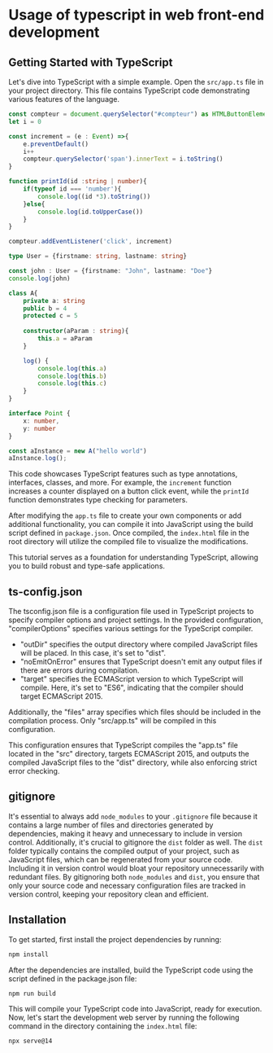 # Usage of typescript in web front-end development
## Getting Started with TypeScript

Let's dive into TypeScript with a simple example. Open the `src/app.ts` file in your project directory. This file contains TypeScript code demonstrating various features of the language.

```typescript
const compteur = document.querySelector("#compteur") as HTMLButtonElement
let i = 0

const increment = (e : Event) =>{
    e.preventDefault()
    i++
    compteur.querySelector('span').innerText = i.toString()
}

function printId(id :string | number){
    if(typeof id === 'number'){
        console.log((id *3).toString())
    }else{
        console.log(id.toUpperCase())
    }
}

compteur.addEventListener('click', increment)

type User = {firstname: string, lastname: string}

const john : User = {firstname: "John", lastname: "Doe"}
console.log(john)

class A{
    private a: string
    public b = 4
    protected c = 5
    
    constructor(aParam : string){
        this.a = aParam
    }

    log() {
        console.log(this.a)
        console.log(this.b)
        console.log(this.c)
    }
}

interface Point {
    x: number,
    y: number
}

const aInstance = new A("hello world")
aInstance.log();
```

This code showcases TypeScript features such as type annotations, interfaces, classes, and more. For example, the `increment` function increases a counter displayed on a button click event, while the `printId` function demonstrates type checking for parameters.

After modifying the `app.ts` file to create your own components or add additional functionality, you can compile it into JavaScript using the build script defined in `package.json`. Once compiled, the `index.html` file in the root directory will utilize the compiled file to visualize the modifications.

This tutorial serves as a foundation for understanding TypeScript, allowing you to build robust and type-safe applications.

## ts-config.json
The tsconfig.json file is a configuration file used in TypeScript projects to specify compiler options and project settings. In the provided configuration, "compilerOptions" specifies various settings for the TypeScript compiler. 

- "outDir" specifies the output directory where compiled JavaScript files will be placed. In this case, it's set to "dist".
- "noEmitOnError" ensures that TypeScript doesn't emit any output files if there are errors during compilation.
- "target" specifies the ECMAScript version to which TypeScript will compile. Here, it's set to "ES6", indicating that the compiler should target ECMAScript 2015.

Additionally, the "files" array specifies which files should be included in the compilation process. Only "src/app.ts" will be compiled in this configuration. 

This configuration ensures that TypeScript compiles the "app.ts" file located in the "src" directory, targets ECMAScript 2015, and outputs the compiled JavaScript files to the "dist" directory, while also enforcing strict error checking.

## gitignore
It's essential to always add `node_modules` to your `.gitignore` file because it contains a large number of files and directories generated by dependencies, making it heavy and unnecessary to include in version control. Additionally, it's crucial to gitignore the `dist` folder as well. The `dist` folder typically contains the compiled output of your project, such as JavaScript files, which can be regenerated from your source code. Including it in version control would bloat your repository unnecessarily with redundant files. By gitignoring both `node_modules` and `dist`, you ensure that only your source code and necessary configuration files are tracked in version control, keeping your repository clean and efficient.

## Installation
To get started, first install the project dependencies by running:
```bash
npm install
```
After the dependencies are installed, build the TypeScript code using the script defined in the package.json file:
```bash
npm run build
```
This will compile your TypeScript code into JavaScript, ready for execution.\
Now, let's start the development web server by running the following command in the directory containing the `index.html` file:
```bash
npx serve@14
```